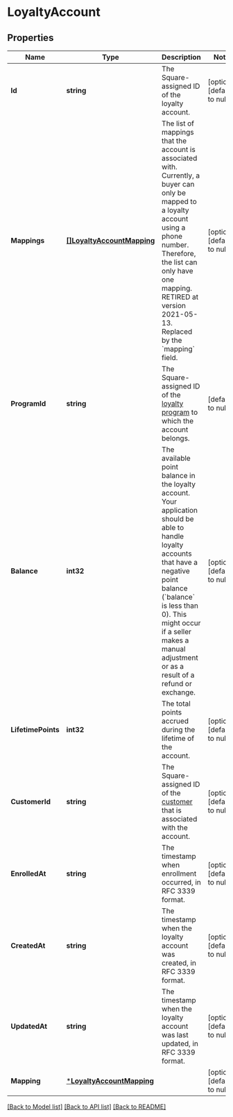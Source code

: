 # LoyaltyAccount

## Properties
Name | Type | Description | Notes
------------ | ------------- | ------------- | -------------
**Id** | **string** | The Square-assigned ID of the loyalty account. | [optional] [default to null]
**Mappings** | [**[]LoyaltyAccountMapping**](LoyaltyAccountMapping.md) | The list of mappings that the account is associated with.  Currently, a buyer can only be mapped to a loyalty account using  a phone number. Therefore, the list can only have one mapping. RETIRED at version 2021-05-13. Replaced by the &#x60;mapping&#x60; field. | [optional] [default to null]
**ProgramId** | **string** | The Square-assigned ID of the [loyalty program](entity:LoyaltyProgram) to which the account belongs. | [default to null]
**Balance** | **int32** | The available point balance in the loyalty account.    Your application should be able to handle loyalty accounts that have a negative point balance (&#x60;balance&#x60; is less than 0). This might occur if a seller makes a manual adjustment or as a result of a refund or exchange. | [optional] [default to null]
**LifetimePoints** | **int32** | The total points accrued during the lifetime of the account. | [optional] [default to null]
**CustomerId** | **string** | The Square-assigned ID of the [customer](entity:Customer) that is associated with the account. | [optional] [default to null]
**EnrolledAt** | **string** | The timestamp when enrollment occurred, in RFC 3339 format. | [optional] [default to null]
**CreatedAt** | **string** | The timestamp when the loyalty account was created, in RFC 3339 format. | [optional] [default to null]
**UpdatedAt** | **string** | The timestamp when the loyalty account was last updated, in RFC 3339 format. | [optional] [default to null]
**Mapping** | [***LoyaltyAccountMapping**](LoyaltyAccountMapping.md) |  | [optional] [default to null]

[[Back to Model list]](../README.md#documentation-for-models) [[Back to API list]](../README.md#documentation-for-api-endpoints) [[Back to README]](../README.md)

